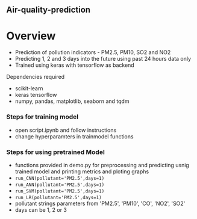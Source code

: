 ## Air-quality-prediction
# Overview
- Prediction of pollution indicators - PM2.5, PM10, SO2 and NO2
- Predicting 1, 2 and 3 days into the future using past 24 hours data only
- Trained using keras with tensorflow as backend

Dependencies required 
- scikit-learn
- keras tensorflow
- numpy, pandas, matplotlib, seaborn and tqdm

### Steps for training model 
- open script.ipynb and follow instructions 
- change hyperparamters in trainmodel functions

### Steps for using pretrained Model
- functions provided in demo.py for preprocessing and predicting usnig trained model and printing metrics and ploting graphs
- `run_CNN(pollutant='PM2.5',days=1)` 
- `run_ANN(pollutant='PM2.5',days=1)` 
- `run_SVM(pollutant='PM2.5',days=1)` 
- `run_LR(pollutant='PM2.5',days=1)` 
- pollutant strings parameters from 'PM2.5', 'PM10', 'CO', 'NO2', 'SO2'
- days can be 1, 2 or 3

